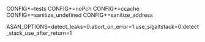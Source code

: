 CONFIG+=tests CONFIG+=noPch CONFIG+=ccache CONFIG+=sanitize_undefined CONFIG+=sanitize_address

ASAN_OPTIONS=detect_leaks=0:abort_on_error=1:use_sigaltstack=0:detect_stack_use_after_return=1

